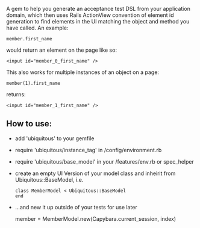 A gem to help you generate an acceptance test DSL from your application domain, which then uses Rails ActionView convention of element id generation to find elements in the UI matching the object and method you have called. An example:


    member.first_name


would return an element on the page like so:

    <input id="member_0_first_name" />


This also works for multiple instances of an object on a page:


    member(1).first_name


returns:

    <input id="member_1_first_name" />


## How to use:

* add 'ubiquitous' to your gemfile
* require 'ubiquitous/instance_tag' in /config/environment.rb
* require 'ubiquitous/base_model' in your /features/env.rb or spec_helper
* create an empty UI Version of your model class and inheirit from Ubiquitous::BaseModel, i.e.

      class MemberModel < Ubiquitous::BaseModel
      end
* ...and new it up outside of your tests for use later

     member = MemberModel.new(Capybara.current_session, index)



